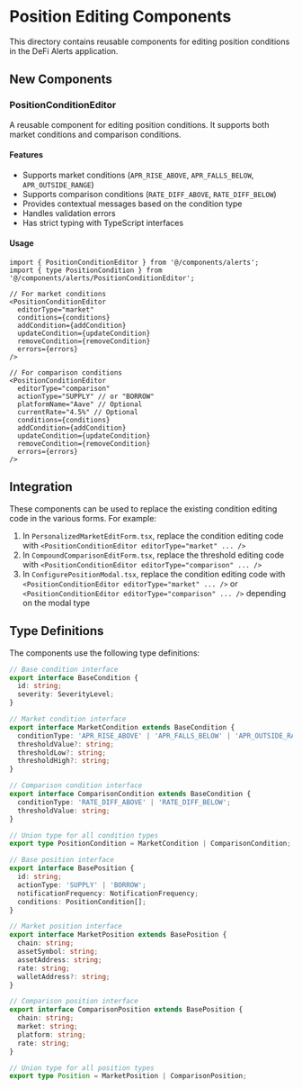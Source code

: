 # Position Editing Components

This directory contains reusable components for editing position conditions in the DeFi Alerts application.

## New Components

### PositionConditionEditor

A reusable component for editing position conditions. It supports both market conditions and comparison conditions.

#### Features

- Supports market conditions (`APR_RISE_ABOVE`, `APR_FALLS_BELOW`, `APR_OUTSIDE_RANGE`)
- Supports comparison conditions (`RATE_DIFF_ABOVE`, `RATE_DIFF_BELOW`)
- Provides contextual messages based on the condition type
- Handles validation errors
- Has strict typing with TypeScript interfaces

#### Usage

```tsx
import { PositionConditionEditor } from '@/components/alerts';
import { type PositionCondition } from '@/components/alerts/PositionConditionEditor';

// For market conditions
<PositionConditionEditor
  editorType="market"
  conditions={conditions}
  addCondition={addCondition}
  updateCondition={updateCondition}
  removeCondition={removeCondition}
  errors={errors}
/>

// For comparison conditions
<PositionConditionEditor
  editorType="comparison"
  actionType="SUPPLY" // or "BORROW"
  platformName="Aave" // Optional
  currentRate="4.5%" // Optional
  conditions={conditions}
  addCondition={addCondition}
  updateCondition={updateCondition}
  removeCondition={removeCondition}
  errors={errors}
/>
```

## Integration

These components can be used to replace the existing condition editing code in the various forms. For example:

1. In `PersonalizedMarketEditForm.tsx`, replace the condition editing code with `<PositionConditionEditor editorType="market" ... />`
2. In `CompoundComparisonEditForm.tsx`, replace the threshold editing code with `<PositionConditionEditor editorType="comparison" ... />`
3. In `ConfigurePositionModal.tsx`, replace the condition editing code with `<PositionConditionEditor editorType="market" ... />` or `<PositionConditionEditor editorType="comparison" ... />` depending on the modal type


## Type Definitions

The components use the following type definitions:

```typescript
// Base condition interface
export interface BaseCondition {
  id: string;
  severity: SeverityLevel;
}

// Market condition interface
export interface MarketCondition extends BaseCondition {
  conditionType: 'APR_RISE_ABOVE' | 'APR_FALLS_BELOW' | 'APR_OUTSIDE_RANGE';
  thresholdValue?: string;
  thresholdLow?: string;
  thresholdHigh?: string;
}

// Comparison condition interface
export interface ComparisonCondition extends BaseCondition {
  conditionType: 'RATE_DIFF_ABOVE' | 'RATE_DIFF_BELOW';
  thresholdValue: string;
}

// Union type for all condition types
export type PositionCondition = MarketCondition | ComparisonCondition;

// Base position interface
export interface BasePosition {
  id: string;
  actionType: 'SUPPLY' | 'BORROW';
  notificationFrequency: NotificationFrequency;
  conditions: PositionCondition[];
}

// Market position interface
export interface MarketPosition extends BasePosition {
  chain: string;
  assetSymbol: string;
  assetAddress: string;
  rate: string;
  walletAddress?: string;
}

// Comparison position interface
export interface ComparisonPosition extends BasePosition {
  chain: string;
  market: string;
  platform: string;
  rate: string;
}

// Union type for all position types
export type Position = MarketPosition | ComparisonPosition;
```
